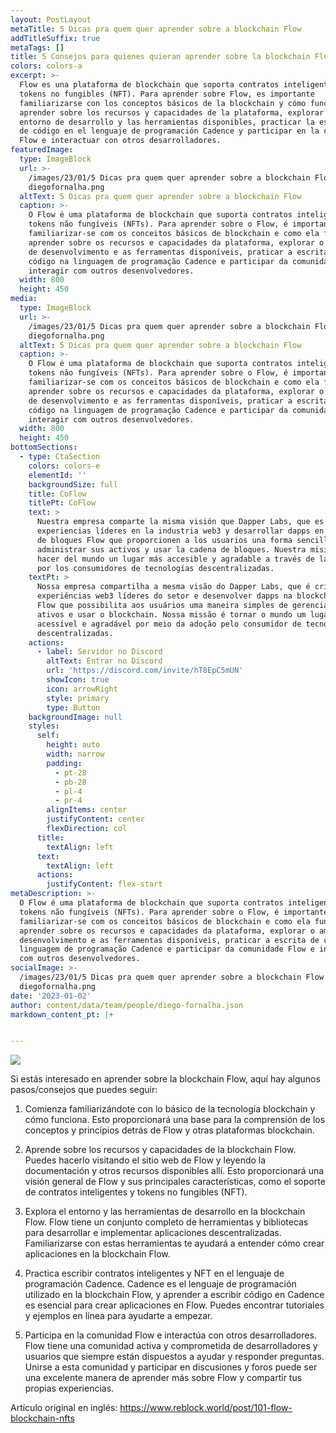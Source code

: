 ```yaml
---
layout: PostLayout
metaTitle: 5 Dicas pra quem quer aprender sobre a blockchain Flow
addTitleSuffix: true
metaTags: []
title: 5 Consejos para quienes quieran aprender sobre la blockchain Flow
colors: colors-a
excerpt: >-
  Flow es una plataforma de blockchain que soporta contratos inteligentes y
  tokens no fungibles (NFT). Para aprender sobre Flow, es importante
  familiarizarse con los conceptos básicos de la blockchain y cómo funciona,
  aprender sobre los recursos y capacidades de la plataforma, explorar el
  entorno de desarrollo y las herramientas disponibles, practicar la escritura
  de código en el lenguaje de programación Cadence y participar en la comunidad
  Flow e interactuar con otros desarrolladores.
featuredImage:
  type: ImageBlock
  url: >-
    /images/23/01/5 Dicas pra quem quer aprender sobre a blockchain Flow
    diegofornalha.png
  altText: 5 Dicas pra quem quer aprender sobre a blockchain Flow
  caption: >-
    O Flow é uma plataforma de blockchain que suporta contratos inteligentes e
    tokens não fungíveis (NFTs). Para aprender sobre o Flow, é importante
    familiarizar-se com os conceitos básicos de blockchain e como ela funciona,
    aprender sobre os recursos e capacidades da plataforma, explorar o ambiente
    de desenvolvimento e as ferramentas disponíveis, praticar a escrita de
    código na linguagem de programação Cadence e participar da comunidade Flow e
    interagir com outros desenvolvedores.
  width: 800
  height: 450
media:
  type: ImageBlock
  url: >-
    /images/23/01/5 Dicas pra quem quer aprender sobre a blockchain Flow
    diegofornalha.png
  altText: 5 Dicas pra quem quer aprender sobre a blockchain Flow
  caption: >-
    O Flow é uma plataforma de blockchain que suporta contratos inteligentes e
    tokens não fungíveis (NFTs). Para aprender sobre o Flow, é importante
    familiarizar-se com os conceitos básicos de blockchain e como ela funciona,
    aprender sobre os recursos e capacidades da plataforma, explorar o ambiente
    de desenvolvimento e as ferramentas disponíveis, praticar a escrita de
    código na linguagem de programação Cadence e participar da comunidade Flow e
    interagir com outros desenvolvedores.
  width: 800
  height: 450
bottomSections:
  - type: CtaSection
    colors: colors-e
    elementId: ''
    backgroundSize: full
    title: CoFlow
    titlePt: CoFlow
    text: >
      Nuestra empresa comparte la misma visión que Dapper Labs, que es crear
      experiencias líderes en la industria web3 y desarrollar dapps en la cadena
      de bloques Flow que proporcionen a los usuarios una forma sencilla de
      administrar sus activos y usar la cadena de bloques. Nuestra misión es
      hacer del mundo un lugar más accesible y agradable a través de la adopción
      por los consumidores de tecnologías descentralizadas.
    textPt: >
      Nossa empresa compartilha a mesma visão do Dapper Labs, que é criar
      experiências web3 líderes do setor e desenvolver dapps na blockchain da
      Flow que possibilita aos usuários uma maneira simples de gerenciar seus
      ativos e usar o blockchain. Nossa missão é tornar o mundo um lugar mais
      acessível e agradável por meio da adoção pelo consumidor de tecnologias
      descentralizadas.
    actions:
      - label: Servidor no Discord
        altText: Entrar no Discord
        url: 'https://discord.com/invite/hT8EpC5mUN'
        showIcon: true
        icon: arrowRight
        style: primary
        type: Button
    backgroundImage: null
    styles:
      self:
        height: auto
        width: narrow
        padding:
          - pt-28
          - pb-28
          - pl-4
          - pr-4
        alignItems: center
        justifyContent: center
        flexDirection: col
      title:
        textAlign: left
      text:
        textAlign: left
      actions:
        justifyContent: flex-start
metaDescription: >-
  O Flow é uma plataforma de blockchain que suporta contratos inteligentes e
  tokens não fungíveis (NFTs). Para aprender sobre o Flow, é importante
  familiarizar-se com os conceitos básicos de blockchain e como ela funciona,
  aprender sobre os recursos e capacidades da plataforma, explorar o ambiente de
  desenvolvimento e as ferramentas disponíveis, praticar a escrita de código na
  linguagem de programação Cadence e participar da comunidade Flow e interagir
  com outros desenvolvedores.
socialImage: >-
  /images/23/01/5 Dicas pra quem quer aprender sobre a blockchain Flow
  diegofornalha.png
date: '2023-01-02'
author: content/data/team/people/diego-fornalha.json
markdown_content_pt: |+


---
```

[![](https://static.wixstatic.com/media/704318ee9be94acabf28919a734951b8.jpg/v1/fill/w_740%2Ch_494%2Cal_c%2Cq_85%2Cusm_0.66_1.00_0.01%2Cenc_auto/704318ee9be94acabf28919a734951b8.jpg)](https://static.wixstatic.com/media/704318ee9be94acabf28919a734951b8.jpg/v1/fill/w_740%2Ch_494%2Cal_c%2Cq_85%2Cusm_0.66_1.00_0.01%2Cenc_auto/704318ee9be94acabf28919a734951b8.jpg)

Si estás interesado en aprender sobre la blockchain Flow, aquí hay algunos pasos/consejos que puedes seguir:

1.  Comienza familiarizándote con lo básico de la tecnología blockchain y cómo funciona. Esto proporcionará una base para la comprensión de los conceptos y principios detrás de Flow y otras plataformas blockchain.

2.  Aprende sobre los recursos y capacidades de la blockchain Flow. Puedes hacerlo visitando el sitio web de Flow y leyendo la documentación y otros recursos disponibles allí. Esto proporcionará una visión general de Flow y sus principales características, como el soporte de contratos inteligentes y tokens no fungibles (NFT).

3.  Explora el entorno y las herramientas de desarrollo en la blockchain Flow. Flow tiene un conjunto completo de herramientas y bibliotecas para desarrollar e implementar aplicaciones descentralizadas. Familiarizarse con estas herramientas te ayudará a entender cómo crear aplicaciones en la blockchain Flow.

4.  Practica escribir contratos inteligentes y NFT en el lenguaje de programación Cadence. Cadence es el lenguaje de programación utilizado en la blockchain Flow, y aprender a escribir código en Cadence es esencial para crear aplicaciones en Flow. Puedes encontrar tutoriales y ejemplos en línea para ayudarte a empezar.

5.  Participa en la comunidad Flow e interactúa con otros desarrolladores. Flow tiene una comunidad activa y comprometida de desarrolladores y usuarios que siempre están dispuestos a ayudar y responder preguntas. Unirse a esta comunidad y participar en discusiones y foros puede ser una excelente manera de aprender más sobre Flow y compartir tus propias experiencias.

Artículo original en inglés:
<https://www.reblock.world/post/101-flow-blockchain-nfts>
